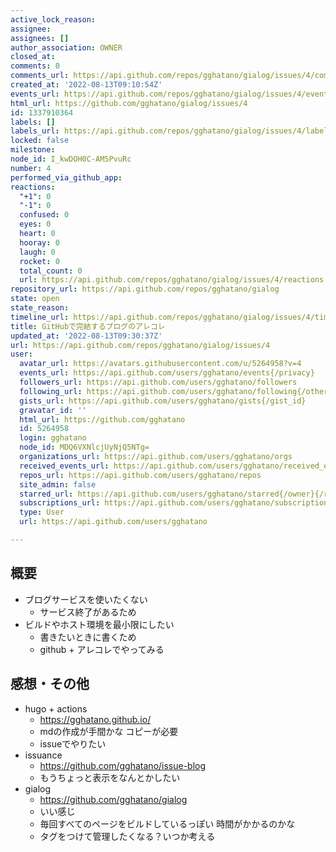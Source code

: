 ```yaml
---
active_lock_reason: 
assignee: 
assignees: []
author_association: OWNER
closed_at: 
comments: 0
comments_url: https://api.github.com/repos/gghatano/gialog/issues/4/comments
created_at: '2022-08-13T09:10:54Z'
events_url: https://api.github.com/repos/gghatano/gialog/issues/4/events
html_url: https://github.com/gghatano/gialog/issues/4
id: 1337910364
labels: []
labels_url: https://api.github.com/repos/gghatano/gialog/issues/4/labels{/name}
locked: false
milestone: 
node_id: I_kwDOH0C-AM5PvuRc
number: 4
performed_via_github_app: 
reactions:
  "+1": 0
  "-1": 0
  confused: 0
  eyes: 0
  heart: 0
  hooray: 0
  laugh: 0
  rocket: 0
  total_count: 0
  url: https://api.github.com/repos/gghatano/gialog/issues/4/reactions
repository_url: https://api.github.com/repos/gghatano/gialog
state: open
state_reason: 
timeline_url: https://api.github.com/repos/gghatano/gialog/issues/4/timeline
title: GitHubで完結するブログのアレコレ
updated_at: '2022-08-13T09:30:37Z'
url: https://api.github.com/repos/gghatano/gialog/issues/4
user:
  avatar_url: https://avatars.githubusercontent.com/u/5264958?v=4
  events_url: https://api.github.com/users/gghatano/events{/privacy}
  followers_url: https://api.github.com/users/gghatano/followers
  following_url: https://api.github.com/users/gghatano/following{/other_user}
  gists_url: https://api.github.com/users/gghatano/gists{/gist_id}
  gravatar_id: ''
  html_url: https://github.com/gghatano
  id: 5264958
  login: gghatano
  node_id: MDQ6VXNlcjUyNjQ5NTg=
  organizations_url: https://api.github.com/users/gghatano/orgs
  received_events_url: https://api.github.com/users/gghatano/received_events
  repos_url: https://api.github.com/users/gghatano/repos
  site_admin: false
  starred_url: https://api.github.com/users/gghatano/starred{/owner}{/repo}
  subscriptions_url: https://api.github.com/users/gghatano/subscriptions
  type: User
  url: https://api.github.com/users/gghatano

---
```

## 概要
- ブログサービスを使いたくない
  - サービス終了があるため
- ビルドやホスト環境を最小限にしたい
  - 書きたいときに書くため
  - github + アレコレでやってみる
## 感想・その他
- hugo + actions
  - https://gghatano.github.io/
  - mdの作成が手間かな コピーが必要
  - issueでやりたい
- issuance
  - https://github.com/gghatano/issue-blog
  - もうちょっと表示をなんとかしたい
- gialog
  - https://github.com/gghatano/gialog
  - いい感じ
  - 毎回すべてのページをビルドしているっぽい 時間がかかるのかな
  - タグをつけて管理したくなる？いつか考える